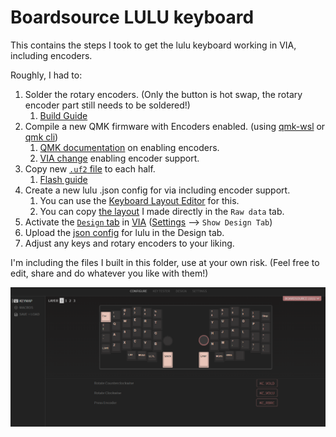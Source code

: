 # Boardsource LULU keyboard

This contains the steps I took to get the lulu keyboard working in VIA, including encoders.

Roughly, I had to:

1. Solder the rotary encoders. (Only the button is hot swap, the rotary encoder part still needs to be soldered!)
   1. [Build Guide](https://boardsource.xyz/help/612317c39c85c6050be18f95)
2. Compile a new QMK firmware with Encoders enabled. (using [qmk-wsl](https://qmk.github.io/qmk_distro_wsl/) or [qmk cli](https://github.com/qmk/qmk_cli))
   1. [QMK documentation](https://qmk.github.io/qmk_mkdocs/master/en/feature_encoders/) on enabling encoders.
   2. [VIA change](https://github.com/qmk/qmk_firmware/pull/17734) enabling encoder support.
3. Copy new [`.uf2` file](boardsource_lulu_rp2040_via.uf2) to each half.
   1. [Flash guide](https://boardsource.xyz/help/6306d4840b62f46fa9448c0b)
4. Create a new lulu .json config for via including encoder support.
   1. You can use the [Keyboard Layout Editor](http://www.keyboard-layout-editor.com/#/) for this.
   2. You can copy [the layout](keyboard-layout-lulu.json) I made directly in the `Raw data` tab.
5. Activate the [`Design` tab](https://usevia.app/#/design) in [VIA](https://usevia.app/#/) ([Settings](https://usevia.app/#/settings) --> `Show Design Tab`)
6. Upload the [json config](boardsource_lulu_via_config.json) for lulu in the Design tab.
7. Adjust any keys and rotary encoders to your liking.

I'm including the files I built in this folder, use at your own risk.
(Feel free to edit, share and do whatever you like with them!)

![A screenshot of the VIA interface showing the lulu keyboard with rotary encoders](via_screenshot.png)